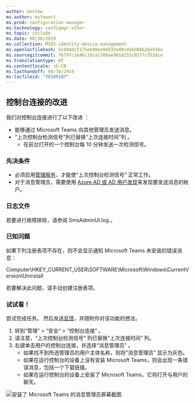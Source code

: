 ```yaml
---
author: mestew
ms.author: mstewart
ms.prod: configuration-manager
ms.technology: configmgr-other
ms.topic: include
ms.date: 08/30/2019
ms.collection: M365-identity-device-management
ms.openlocfilehash: 5cb04dc517beb08ea9d833a40cdded68b26e54be
ms.sourcegitcommit: f679fc1e46c191a1780ae961d155c927fc353dce
ms.translationtype: HT
ms.contentlocale: zh-CN
ms.lasthandoff: 08/30/2019
ms.locfileid: "70189107"
---
```

## <a name="improvements-to-console-connections"></a>控制台连接的改进
<!--4923997-->
我们对控制台连接进行了以下改进  ：

- 能够通过 Microsoft Teams 向其他管理员发送消息。
- “上次控制台检测信号”列已替换“上次连接时间”列   。
  - 在前台打开的一个控制台每 10 分钟发送一次检测信号。

### <a name="prerequisites"></a>先决条件

- 必须启用[管理服务](/sccm/core/plan-design/hierarchy/plan-for-the-sms-provider#bkmk_admin-service)，才能使“上次控制台检测信号”  正常工作。 
- 对于消息管理员，需要使用 [Azure AD 或 AD 用户发现](/sccm/core/servers/deploy/configure/about-discovery-methods#bkmk_aboutUser)来发现要发送消息的帐户。

### <a name="log-files"></a>日志文件

若要进行故障排除，请参阅 SmsAdminUI.log  。

### <a name="known-issues"></a>已知问题

如果下列注册表项不存在，则不会显示通知 Microsoft Teams 未安装的错误消息：

Computer\HKEY_CURRENT_USER\SOFTWARE\Microsoft\Windows\CurrentVersion\Uninstall

若要解决此问题，请手动创建注册表项。

### <a name="try-it-out"></a>试试看！

尝试完成任务。 然后发送[反馈](/sccm/core/understand/find-help#product-feedback)，并随附你对该功能的想法。

1. 转到“管理”   > “安全”   > “控制台连接”  。
1. 请注意，“上次控制台检测信号”  列已替换“上次连接时间”  列。
1. 右键单击用户的控制台连接，并选择“消息管理员”  。
    - 如果找不到所选管理员的用户主体名称，则将“消息管理员”  显示为灰色。
    - 如果在运行控制台的设备上没有安装 Microsoft Teams，则会出现一条错误消息，包括一个下载链接。
    - 如果在运行控制台的设备上安装了 Microsoft Teams，它将打开与用户的聊天。

![安装了 Microsoft Teams 的消息管理员屏幕截图](../../media/4923997-message-administrator.png)